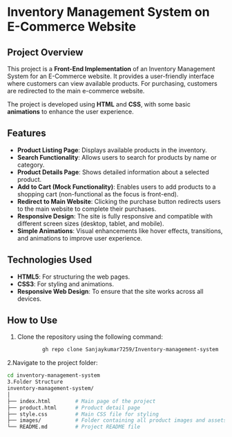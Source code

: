 # Inventory Management System on E-Commerce Website

## Project Overview

This project is a **Front-End Implementation** of an Inventory Management System for an E-Commerce website. It provides a user-friendly interface where customers can view available products. For purchasing, customers are redirected to the main e-commerce website.

The project is developed using **HTML** and **CSS**, with some basic **animations** to enhance the user experience.

## Features

- **Product Listing Page**: Displays available products in the inventory.
- **Search Functionality**: Allows users to search for products by name or category.
- **Product Details Page**: Shows detailed information about a selected product.
- **Add to Cart (Mock Functionality)**: Enables users to add products to a shopping cart (non-functional as the focus is front-end).
- **Redirect to Main Website**: Clicking the purchase button redirects users to the main website to complete their purchases.
- **Responsive Design**: The site is fully responsive and compatible with different screen sizes (desktop, tablet, and mobile).
- **Simple Animations**: Visual enhancements like hover effects, transitions, and animations to improve user experience.

## Technologies Used

- **HTML5**: For structuring the web pages.
- **CSS3**: For styling and animations.
- **Responsive Web Design**: To ensure that the site works across all devices.
  
## How to Use

1. Clone the repository using the following command:
   ```bash
           gh repo clone Sanjaykumar7259/Inventory-management-system
2.Navigate to the project folder:  
   ```bash
  cd inventory-management-system
3.Folder Structure
inventory-management-system/
│
├── index.html        # Main page of the project
├── product.html      # Product detail page
├── style.css         # Main CSS file for styling
├── images/           # Folder containing all product images and assets
└── README.md         # Project README file

   

